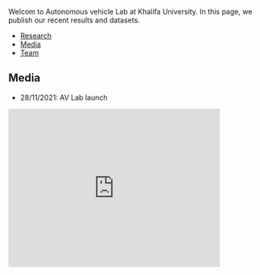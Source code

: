 
Welcom to Autonomous vehicle Lab at Khalifa University. In this page, we publish our recent results and datasets.

<nav>
  <ul>
    <li> <a href="/research"> Research </a> </li>
    <li> <a href="/media"> Media </a> </li>   
    <li> <a href="/team"> Team </a> </li>
  </ul>  
</nav>




## Media
- 28/11/2021: AV Lab launch
<iframe width="420" height="315" src="https://youtube.com/embed/k4qmW9vgAio" frameborder="0"> </iframe>
